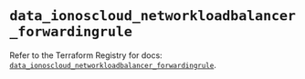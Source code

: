 # `data_ionoscloud_networkloadbalancer_forwardingrule`

Refer to the Terraform Registry for docs: [`data_ionoscloud_networkloadbalancer_forwardingrule`](https://registry.terraform.io/providers/ionos-cloud/ionoscloud/6.4.19/docs/data-sources/networkloadbalancer_forwardingrule).
